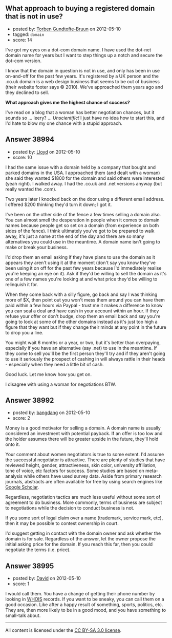 ## What approach to buying a registered domain that is not in use?

- posted by: [Torben Gundtofte-Bruun](https://stackexchange.com/users/-1/5059-torben-gundtofte-bruun) on 2012-05-10
- tagged: `domain`
- score: 14

I've got my eyes on a dot-com domain name. I have used the dot-net domain name for years but I want to step things up a notch and secure the dot-com version.

I know that the domain in question is not in use, and only has been in use on-and-off for the past few years. It's registered by a UK person and the .co.uk domain is a web design business that seems to be out of business (their website footer says © 2010). We've approached them years ago and they declined to sell.

**What approach gives me the highest chance of success?**

I've read on a blog that a woman has better negotiation chances, but it sounds so ... leery? ... _Unscientific!_ I just have no idea how to start this, and I'd hate to blow my one chance with a stupid approach.


## Answer 38994

- posted by: [Lloyd](https://stackexchange.com/users/-1/14268-lloyd) on 2012-05-10
- score: 10

I had the same issue with a domain held by a company that bought and parked domains in the USA. I approached them (and dealt with a woman) she said they wanted $1800 for the domain and said others were interested (yeah right). I walked away. I had the .co.uk and .net versions anyway (but really wanted the .com).

Two years later I knocked back on the door using a different email address. I offered $200 thinking they'd turn it down; I got it.

I've been on the other side of the fence a few times selling a domain also. You can almost smell the desperation in people when it comes to domain names because people get so set on a domain (from experience on both sides of the fence). I think ultimately you've got to be prepared to walk away, it's just a name at the end of the day and there are so many alternatives you could use in the meantime. A domain name isn't going to make or break your business. 

I'd drop them an email asking if they have plans to use the domain as it appears they aren't using it at the moment (don't say you know they've been using it on off for the past few years because I'd immediately realise you're keeping an eye on it). Ask if they'd be willing to sell the domain as it's one of a few names you're looking at and what price they'd be willing to relinquish it for.

When they come back with a silly figure, go back and say I was thinking more of $X, then point out you won't mess them around you can have them paid within a few hours via Paypal - trust me it makes a difference to know you can seal a deal and have cash in your account within an hour. If they refuse your offer or don't budge, drop them an email back and say you're going to look at some of the other domains instead as it's just too high a figure that they want but if they change their minds at any point in the future to drop you a line. 

You might wait 6 months or a year, or two, but it's better than overpaying, especially if you have an alternative (say .net) to use in the meantime. If they come to sell you'll be the first person they'll try and if they aren't going to use it seriously the prospect of cashing in will always rattle in their heads - especially when they need a little bit of cash.

Good luck. Let me know how you get on.

I disagree with using a woman for negotiations BTW.


## Answer 38992

- posted by: [bangdang](https://stackexchange.com/users/-1/17725-bangdang) on 2012-05-10
- score: 2

Money is a good motivator for selling a domain.  A domain name is usually considered an investment with potential payback.  If an offer is too low and the holder assumes there will be greater upside in the future, they'll hold onto it.  

Your comment about women negotiators is true to some extent.  I'd assume the successful negotiator is attractive.  There are plenty of studies that have reviewed height, gender, attractiveness, skin color, university affiliation, tone of voice, etc factors for success.  Some studies are based on meta-analysis while others have used survey data.  Aside from primary research journals, abstracts are often available for free by using search engines like [Google Scholar](http://scholar.google.com).  

Regardless, negotiation tactics are much less useful without some sort of agreement to do business.  More commonly, terms of business are subject to negotiations while the decision to conduct business is not.  

If you some sort of legal claim over a name (trademark, service mark, etc), then it may be possible to contest ownership in court.  

I'd suggest getting in contact with the domain owner and ask whether the domain is for sale.  Regardless of the answer, let the owner propose the initial asking price for the domain.  If you reach this far, then you could negotiate the terms (i.e. price).  




## Answer 38995

- posted by: [David](https://stackexchange.com/users/-1/2684-david) on 2012-05-10
- score: 1

<p>I would call them. You have a change of getting their phone number by looking in <a href="http://www.networksolutions.com/whois/index.jsp" rel="nofollow">WHOIS</a> records. If you want to be sneaky, you can call them on a good occasion. Like after a happy result of something, sports, politics, etc. They are, then more likely to be in a good mood, and you have something to small-talk about.</p>




---

All content is licensed under the [CC BY-SA 3.0 license](https://creativecommons.org/licenses/by-sa/3.0/).
